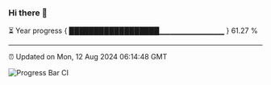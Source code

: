 ### Hi there 👋

⏳ Year progress { ██████████████████▁▁▁▁▁▁▁▁▁▁▁▁ } 61.27 %

---

⏰ Updated on Mon, 12 Aug 2024 06:14:48 GMT

![Progress Bar CI](https://github.com/code-lakshay/GitHub-Actions-Demo/workflows/Progress%20Bar%20CI/badge.svg)
